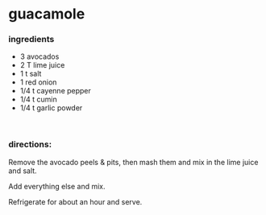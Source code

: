 # guacamole

### ingredients
- 3 avocados
- 2 T lime juice
- 1 t salt
- 1 red onion
- 1/4 t cayenne pepper
- 1/4 t cumin
- 1/4 t garlic powder

<br>

### directions:

Remove the avocado peels & pits, then mash them and mix in the lime juice and salt.

Add everything else and mix.

Refrigerate for about an hour and serve.
